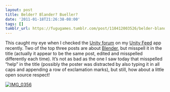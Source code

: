 ```yaml
---
layout: post
title: Belder? Blander? Bueller?
date: '2011-01-18T21:26:38-08:00'
tags: []
tumblr_url: https://fugugames.tumblr.com/post/110412003526/belder-blander-bueller
---
```

This caught my eye when I checked the [Unity forum](http://forum.unity3d.com/) on my [Unity Feed](http://itunes.apple.com/app/unity-feed/id400855804?mt=8) app recently. Two of the top three posts are about [Blender](http://blender.org/), but misspell it in the title (actually it appear to be the same post, edited and misspelled differently each time). It’s not as bad as the one I saw today that misspelled “help” in the title (possibly the poster was distracted by also typing it in all caps and appending a row of exclamation marks), but still, how about a little open source respect!

[![](http://itshardtofondlepenguins.com/wp-content/uploads/2011/01/IMG_03561.png "IMG\_0356")](http://itshardtofondlepenguins.com/wp-content/uploads/2011/01/IMG_03561.png)

